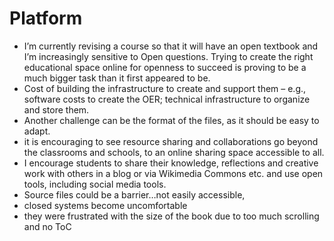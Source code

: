 # Platform
* I’m currently revising a course so that it will have an open textbook and I’m increasingly sensitive to Open questions. Trying to create the right educational space online for openness to succeed is proving to be a much bigger task than it first appeared to be.
* Cost of building the infrastructure to create and support them – e.g., software costs to create the OER; technical infrastructure to organize and store them. 
* Another challenge can be the format of the files, as it should be easy to adapt.
* it is encouraging to see resource sharing and collaborations go beyond the classrooms and schools, to an online sharing space accessible to all.   
* I encourage students to share their knowledge, reflections and creative work with others in a blog or via Wikimedia Commons etc. and use open tools, including social media tools.
* Source files could be a barrier…not easily accessible,
* closed systems become uncomfortable
* they were frustrated with the size of the book due to too much scrolling and no ToC
